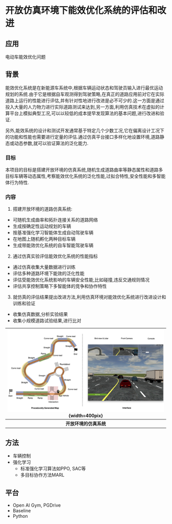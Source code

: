<!-- pandoc program2.md --pdf-engine=xelatex -o program2.docx -V CJKmainfont='Source Han Sans SC' --wrap=preserve -->
<!-- ---
新能源车最优能效的纵向运动决策
... -->


# 开放仿真环境下能效优化系统的评估和改进

## 应用

电动车能效优化问题

## 背景

能效优化系统是在新能源车系统中,根据车辆运动状态和驾驶员输入进行最优运动规划的系统.由于它是根据自车观测得到驾驶策略,在真正的道路应用前对它在实际道路上运行的性能进行评估,并有针对性地进行改进是必不可少的.这一方面是通过投入大量的人力物力进行实际道路测试来达到,另一方面,利用仿真技术在虚拟的计算平台上模拟典型工况,可以以较低的成本提早发现算法的基本问题,进行改进和验证.

另外,能效系统的设计和测试开发通常基于特定几个少数工况,它在偏离设计工况下的功能和性能也需要进行定量的评估.通过仿真平台接口多样化地设置环境,道路静态或动态参数,就可以验证算法的泛化能力.

### 目标

本项目的目标是搭建开放环境的仿真系统,随机生成道路曲率等静态属性和道路多目标车辆等动态属性,考察能效优化系统的泛化性能,过拟合特性,安全性能和多智能体行为特性.

### 内容

1. 搭建开放环境的道路仿真系统:

- 可随机生成曲率和拓扑连接关系的道路网络
- 生成按确定性运动规划的车辆
- 按基准强化学习智能体生成自动驾驶车辆
- 在地图上随机孵化两种目标车辆
- 生成带能效优化系统的自车智能驾驶车辆
  
2. 通过仿真实验评估能效优化系统的性能指标

- 通过仿真收集大量数据进行训练
- 评估多种道路环境下能效的泛化性能
- 评估受能效优化系统影响的车辆安全性能,比如碰撞,违反交通规则情况
- 评估共享控制策略下多智能体的竞争和协作特性

3. 就仿真的评估结果提出改进方法,利用仿真环境对能效优化系统进行改进设计和训练和验证

- 收集仿真数据,分析实验结果
- 收集小规模道路试验结果,进行比对

|![](fig/panel.jpg){width=400pix}|
|:--:|
|<b>开放环境的仿真系统</b>|


## 方法

- 车辆控制
- 强化学习
  - 标准强化学习算法如PPO, SAC等
  - 多目标协作方法MARL

## 平台

- Open AI Gym, PGDrive
- Baseline
- Python


